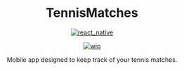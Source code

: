 <div align="center">
<h1>TennisMatches</h1> 

  <a href="https://reactnative.dev/">![react_native](https://img.shields.io/badge/React_Native-0.74.3-a?logo=react&labelColor=%23FFFFFF&color=%2361DAFB
  )</a>

  <a href="https://img.shields.io/badge/WIP-blue?color=da4167">![wip](https://img.shields.io/badge/WIP-blue?color=da4167)</a>

Mobile app designed to keep track of your tennis matches.

</div>

